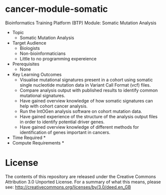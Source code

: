 # cancer-module-somatic
Bioinformatics Training Platform (BTP) Module: Somatic Mutation Analysis

  * Topic
    * Somatic Mutation Analysis
  * Target Audience
    * Biologists
	* Non-bioinformaticians
	* Little to no programming expereience
  * Prerequisites
    * None
  * Key Learning Outcomes
    * Visualise mutational signatures present in a cohort using somatic single nucleotide mutation data in Variant Call Format (vcf) files.
    * Compare analysis output with published results to identify common mutational signatures.
    * Have gained overview knowledge of how somatic signatures can help with cohort cancer analysis.
	* Run the IntOGen analysis software on cohort mutation data.
    * Have gained experience of the structure of the analysis output files in order to identify potential driver genes.
    * Have gained overview knowledge of different methods for identification of genes important in cancers.
  * Time Required
    * 
  * Compute Requirements
    * 
	
License
=======
The contents of this repository are released under the Creative Commons
Attribution 3.0 Unported License. For a summary of what this means,
please see:
http://creativecommons.org/licenses/by/3.0/deed.en_GB
